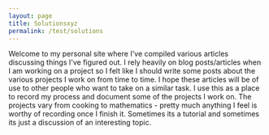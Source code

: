 ```yaml
---
layout: page
title: Solutionsxyz
permalink: /test/solutions
---
```


Welcome to my personal site where I've compiled various articles discussing things I've figured out. I rely heavily on blog posts/articles when I am working on a project
so I felt like I should write some posts about the various projects I work on from time to time. I hope these articles will be of use to other people who want to take on 
a similar task. I use this as a place to record my process and document some of
the projects I work on. The projects vary from cooking to mathematics - pretty much anything I feel is worthy of recording once I finish it. Sometimes its a tutorial
and sometimes its just a discussion of an interesting topic. 


